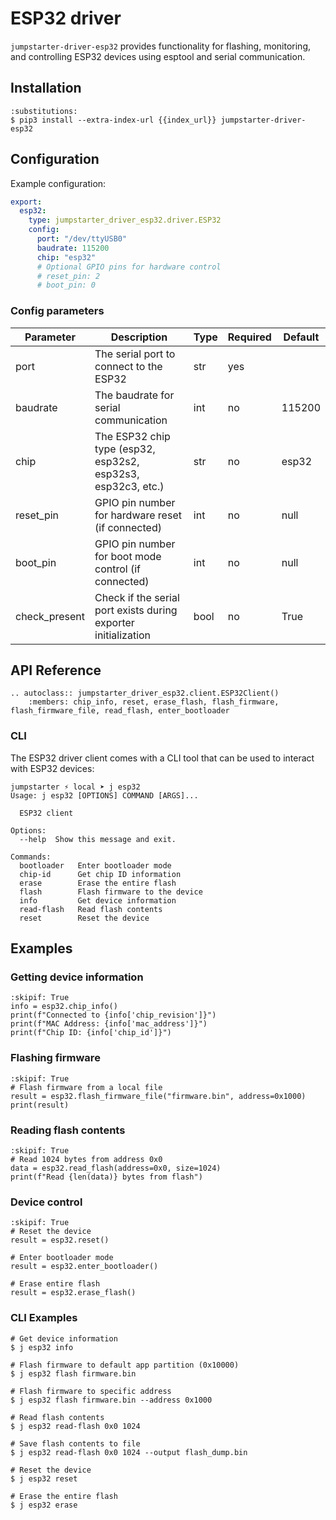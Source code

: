 # ESP32 driver

`jumpstarter-driver-esp32` provides functionality for flashing, monitoring, and controlling ESP32 devices using esptool and serial communication.

## Installation

```{code-block} console
:substitutions:
$ pip3 install --extra-index-url {{index_url}} jumpstarter-driver-esp32
```

## Configuration

Example configuration:

```yaml
export:
  esp32:
    type: jumpstarter_driver_esp32.driver.ESP32
    config:
      port: "/dev/ttyUSB0"
      baudrate: 115200
      chip: "esp32"
      # Optional GPIO pins for hardware control
      # reset_pin: 2
      # boot_pin: 0
```

### Config parameters

| Parameter     | Description                                                           | Type | Required | Default |
| ------------- | --------------------------------------------------------------------- | ---- | -------- | ------- |
| port          | The serial port to connect to the ESP32                              | str  | yes      |         |
| baudrate      | The baudrate for serial communication                                | int  | no       | 115200  |
| chip          | The ESP32 chip type (esp32, esp32s2, esp32s3, esp32c3, etc.)        | str  | no       | esp32   |
| reset_pin     | GPIO pin number for hardware reset (if connected)                    | int  | no       | null    |
| boot_pin      | GPIO pin number for boot mode control (if connected)                 | int  | no       | null    |
| check_present | Check if the serial port exists during exporter initialization       | bool | no       | True    |

## API Reference

```{eval-rst}
.. autoclass:: jumpstarter_driver_esp32.client.ESP32Client()
    :members: chip_info, reset, erase_flash, flash_firmware, flash_firmware_file, read_flash, enter_bootloader
```

### CLI

The ESP32 driver client comes with a CLI tool that can be used to interact with ESP32 devices:

```
jumpstarter ⚡ local ➤ j esp32
Usage: j esp32 [OPTIONS] COMMAND [ARGS]...

  ESP32 client

Options:
  --help  Show this message and exit.

Commands:
  bootloader   Enter bootloader mode
  chip-id      Get chip ID information
  erase        Erase the entire flash
  flash        Flash firmware to the device
  info         Get device information
  read-flash   Read flash contents
  reset        Reset the device
```

## Examples

### Getting device information

```{testcode}
:skipif: True
info = esp32.chip_info()
print(f"Connected to {info['chip_revision']}")
print(f"MAC Address: {info['mac_address']}")
print(f"Chip ID: {info['chip_id']}")
```

### Flashing firmware

```{testcode}
:skipif: True
# Flash firmware from a local file
result = esp32.flash_firmware_file("firmware.bin", address=0x1000)
print(result)
```

### Reading flash contents

```{testcode}
:skipif: True
# Read 1024 bytes from address 0x0
data = esp32.read_flash(address=0x0, size=1024)
print(f"Read {len(data)} bytes from flash")
```

### Device control

```{testcode}
:skipif: True
# Reset the device
result = esp32.reset()

# Enter bootloader mode
result = esp32.enter_bootloader()

# Erase entire flash
result = esp32.erase_flash()
```

### CLI Examples

```{code-block} console
# Get device information
$ j esp32 info

# Flash firmware to default app partition (0x10000)
$ j esp32 flash firmware.bin

# Flash firmware to specific address
$ j esp32 flash firmware.bin --address 0x1000

# Read flash contents
$ j esp32 read-flash 0x0 1024

# Save flash contents to file
$ j esp32 read-flash 0x0 1024 --output flash_dump.bin

# Reset the device
$ j esp32 reset

# Erase the entire flash
$ j esp32 erase
```
